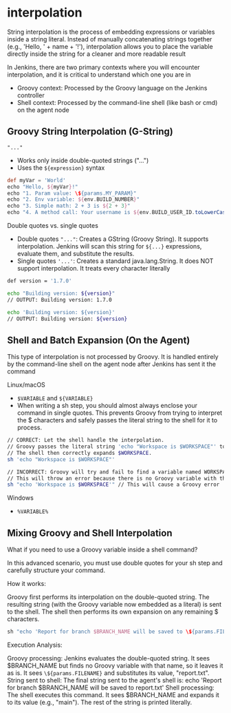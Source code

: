 # interpolation

String interpolation is the process of embedding expressions or variables inside a string literal. Instead of manually concatenating strings together (e.g., 'Hello, ' + name + '!'), interpolation allows you to place the variable directly inside the string for a cleaner and more readable result

In Jenkins, there are two primary contexts where you will encounter interpolation, and it is critical to understand which one you are in

- Groovy context: Processed by the Groovy language on the Jenkins controller
- Shell context: Processed by the command-line shell (like bash or cmd) on the agent node

## Groovy String Interpolation (G-String)

`"..."`

- Works only inside double-quoted strings ("...")
- Uses the `${expression}` syntax

```groovy
def myVar = 'World'
echo "Hello, ${myVar}!"
echo "1. Param value: \${params.MY_PARAM}"
echo "2. Env variable: ${env.BUILD_NUMBER}"
echo "3. Simple math: 2 + 3 is ${2 + 3}"
echo "4. A method call: Your username is ${env.BUILD_USER_ID.toLowerCase()}"
```

Double quotes vs. single quotes

- Double quotes `"..."`: Creates a GString (Groovy String). It supports interpolation. Jenkins will scan this string for `${...}` expressions, evaluate them, and substitute the results.
- Single quotes `'...'`: Creates a standard java.lang.String. It does NOT support interpolation. It treats every character literally

```bash
def version = '1.7.0'

echo "Building version: ${version}"
// OUTPUT: Building version: 1.7.0

echo 'Building version: ${version}'
// OUTPUT: Building version: ${version}
```

## Shell and Batch Expansion (On the Agent)

This type of interpolation is not processed by Groovy. It is handled entirely by the command-line shell on the agent node after Jenkins has sent it the command

Linux/macOS

- `$VARIABLE` and `${VARIABLE}`
- When writing a sh step, you should almost always enclose your command in single quotes. This prevents Groovy from trying to interpret the $ characters and safely passes the literal string to the shell for it to process.

```bash
// CORRECT: Let the shell handle the interpolation.
// Groovy passes the literal string 'echo "Workspace is $WORKSPACE"' to the shell.
// The shell then correctly expands $WORKSPACE.
sh 'echo "Workspace is $WORKSPACE"'

// INCORRECT: Groovy will try and fail to find a variable named WORKSPACE.
// This will throw an error because there is no Groovy variable with that name.
sh "echo 'Workspace is $WORKSPACE'" // This will cause a Groovy error
```

Windows

- `%VARIABLE%`

## Mixing Groovy and Shell Interpolation

What if you need to use a Groovy variable inside a shell command?

In this advanced scenario, you must use double quotes for your sh step and carefully structure your command.

How it works:

Groovy first performs its interpolation on the double-quoted string.
The resulting string (with the Groovy variable now embedded as a literal) is sent to the shell.
The shell then performs its own expansion on any remaining $ characters.

```groovy
sh "echo 'Report for branch $BRANCH_NAME will be saved to \${params.FILENAME}'"
```

Execution Analysis:

Groovy processing: Jenkins evaluates the double-quoted string.
It sees $BRANCH_NAME but finds no Groovy variable with that name, so it leaves it as is.
It sees `\${params.FILENAME}` and substitutes its value, "report.txt".
String sent to shell: The final string sent to the agent's shell is: echo 'Report for branch $BRANCH_NAME will be saved to report.txt'
Shell processing: The shell executes this command.
It sees $BRANCH_NAME and expands it to its value (e.g., "main").
The rest of the string is printed literally.

<!-- ## Cases

### Case 1: Double Quotes Inside Single Quotes

`sh 'echo "User is $USER, Greeting is ${params.GREETING}"'` -->
